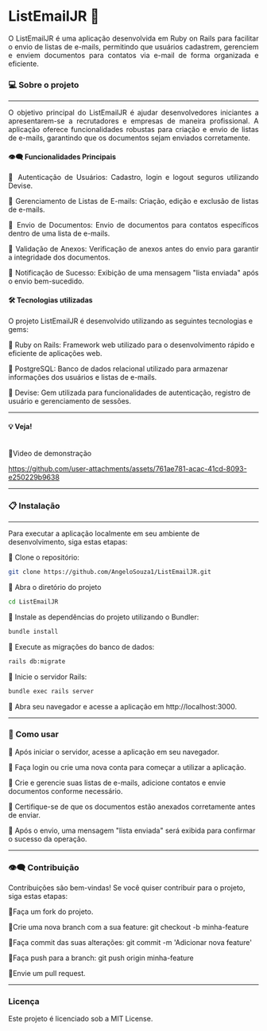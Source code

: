 # ListEmailJR 📧

<div align="justify">
O ListEmailJR é uma aplicação desenvolvida em Ruby on Rails para facilitar o envio de listas de e-mails, permitindo que usuários cadastrem, gerenciem e enviem documentos para contatos via e-mail de forma organizada e eficiente.
</div>

### 💻 Sobre o projeto
---

<div align="justify">
O objetivo principal do ListEmailJR é ajudar desenvolvedores iniciantes a apresentarem-se a recrutadores e empresas de maneira profissional. A aplicação oferece funcionalidades robustas para criação e envio de listas de e-mails, garantindo que os documentos sejam enviados corretamente.

#### 👁️‍🗨️ Funcionalidades Principais

🔹 Autenticação de Usuários: Cadastro, login e logout seguros utilizando Devise.

🔹 Gerenciamento de Listas de E-mails: Criação, edição e exclusão de listas de e-mails.

🔹 Envio de Documentos: Envio de documentos para contatos específicos dentro de uma lista de e-mails.

🔹 Validação de Anexos: Verificação de anexos antes do envio para garantir a integridade dos documentos.

🔹 Notificação de Sucesso: Exibição de uma mensagem "lista enviada" após o envio bem-sucedido.

</div>

#### 🛠 Tecnologias utilizadas

O projeto ListEmailJR é desenvolvido utilizando as seguintes tecnologias e gems:

🔹 Ruby on Rails: Framework web utilizado para o desenvolvimento rápido e eficiente de aplicações web.

🔹 PostgreSQL: Banco de dados relacional utilizado para armazenar informações dos usuários e listas de e-mails.

🔹 Devise: Gem utilizada para funcionalidades de autenticação, registro de usuário e gerenciamento de sessões.

---

#### 💡 Veja!




<br>
🔹Video de demonstração




https://github.com/user-attachments/assets/761ae781-acac-41cd-8093-e250229b9638





---


### 📋 Instalação
---

Para executar a aplicação localmente em seu ambiente de desenvolvimento, siga estas etapas:

🔹 Clone o repositório:
  ```bash
git clone https://github.com/AngeloSouza1/ListEmailJR.git

```
🔹 Abra o diretório do projeto

```bash
cd ListEmailJR
```
🔹 Instale as dependências do projeto utilizando o Bundler:

  ```bash
bundle install
```
 🔹 Execute as migrações do banco de dados:

  ```bash
rails db:migrate
```

 🔹 Inicie o servidor Rails:

  ```bash
bundle exec rails server
```

 🔹 Abra seu navegador e acesse a aplicação em http://localhost:3000.

---

### 🚀 Como usar

🔹 Após iniciar o servidor, acesse a aplicação em seu navegador.

🔹 Faça login ou crie uma nova conta para começar a utilizar a aplicação.

🔹 Crie e gerencie suas listas de e-mails, adicione contatos e envie documentos conforme necessário.

🔹 Certifique-se de que os documentos estão anexados corretamente antes de enviar.

🔹 Após o envio, uma mensagem "lista enviada" será exibida para confirmar o sucesso da operação.

---
###  👁️‍🗨️ Contribuição

Contribuições são bem-vindas! Se você quiser contribuir para o projeto, siga estas etapas:

🔹Faça um fork do projeto.

🔹Crie uma nova branch com a sua feature: git checkout -b minha-feature

🔹Faça commit das suas alterações: git commit -m 'Adicionar nova feature'

🔹Faça push para a branch: git push origin minha-feature

🔹Envie um pull request.

---
### Licença
Este projeto é licenciado sob a MIT License.












